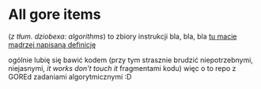 # All gore items

(*z tłum. dziobexa: algorithms*) to zbiory instrukcji bla, bla, bla [tu macie mądrzej napisaną definicję](https://en.wikipedia.org/wiki/Algorithm)

ogólnie lubię się bawić kodem (przy tym strasznie brudzić niepotrzebnymi, niejasnymi, *it works don't touch it* fragmentami kodu) więc o to repo z GOREd zadaniami algorytmicznymi :D